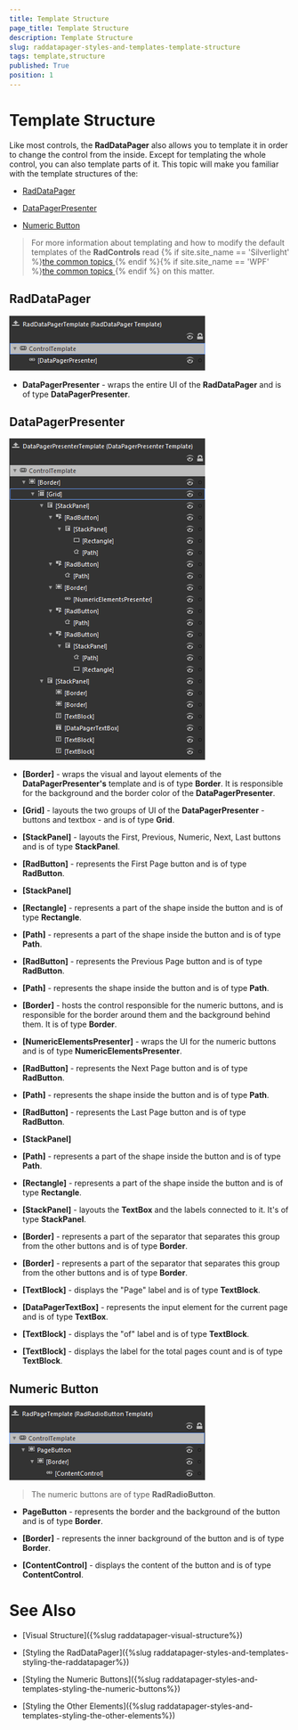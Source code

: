 ```yaml
---
title: Template Structure
page_title: Template Structure
description: Template Structure
slug: raddatapager-styles-and-templates-template-structure
tags: template,structure
published: True
position: 1
---
```


# Template Structure



Like most controls, the __RadDataPager__ also allows you to template it in order to change the control from the inside. Except for templating the whole control, you can also template parts of it. This topic will make you familiar with the template structures of the:

* [RadDataPager](#RadDataPager)

* [DataPagerPresenter](#DataPagerPresenter)

* [Numeric Button](#Numeric_Button)

>For more information about templating and how to modify the default templates of the __RadControls__ read {% if site.site_name == 'Silverlight' %}[the common topics ](http://www.telerik.com/help/silverlight/common-styling-appearance-edit-control-templates-blend.html){% endif %}{% if site.site_name == 'WPF' %}[the common topics ](http://www.telerik.com/help/wpf/common-styling-appearance-edit-control-templates-blend.html){% endif %} on this matter.

## RadDataPager

![](images/RadDataPager_Styles_and_Templates_01.png)

* __DataPagerPresenter__ - wraps the entire UI of the __RadDataPager__ and is of type __DataPagerPresenter__.

## DataPagerPresenter

![](images/RadDataPager_Styles_and_Templates_02.png)

* __[Border]__ - wraps the visual and layout elements of the __DataPagerPresenter's__ template and is of type __Border__. It is responsible for the background and the border color of the __DataPagerPresenter__.

* __[Grid]__ - layouts the two groups of UI of the __DataPagerPresenter__ - buttons and textbox - and is of type __Grid__.

* __[StackPanel]__ - layouts the First, Previous, Numeric, Next, Last buttons and is of type __StackPanel__.

* __[RadButton]__ - represents the First Page button and is of type __RadButton__.

* __[StackPanel]__

* __[Rectangle]__ - represents a part of the shape inside the button and is of type __Rectangle__.

* __[Path]__ - represents a part of the shape inside the button and is of type __Path__.

* __[RadButton]__ - represents the Previous Page button and is of type __RadButton__.

* __[Path]__ - represents the shape inside the button and is of type __Path__.

* __[Border]__ - hosts the control responsible for the numeric buttons, and is responsible for the border around them and the background behind them. It is of type __Border__.

* __[NumericElementsPresenter]__ - wraps the UI for the numeric buttons and is of type __NumericElementsPresenter__.

* __[RadButton]__ - represents the Next Page button and is of type __RadButton__.

* __[Path]__ - represents the shape inside the button and is of type __Path__.

* __[RadButton]__ - represents the Last Page button and is of type __RadButton__.

* __[StackPanel]__

* __[Path]__ - represents a part of the shape inside the button and is of type __Path__.

* __[Rectangle]__ - represents a part of the shape inside the button and is of type __Rectangle__.

* __[StackPanel]__ - layouts the __TextBox__ and the labels connected to it. It's of type __StackPanel__.

* __[Border]__ - represents a part of the separator that separates this group from the other buttons and is of type __Border__.

* __[Border]__ - represents a part of the separator that separates this group from the other buttons and is of type __Border__.

* __[TextBlock]__ - displays the "Page" label and is of type __TextBlock__.

* __[DataPagerTextBox]__ - represents the input element for the current page and is of type __TextBox__.

* __[TextBlock]__ - displays the "of" label and is of type __TextBlock__.

* __[TextBlock]__ - displays the label for the total pages count and is of type __TextBlock__.

## Numeric Button

![](images/RadDataPager_Styles_and_Templates_03.png)

>The numeric buttons are of type __RadRadioButton__.

* __PageButton__ - represents the border and the background of the button and is of type __Border__.

* __[Border]__ - represents the inner background of the button and is of type __Border__.

* __[ContentControl]__ - displays the content of the button and is of type __ContentControl__.

# See Also

 * [Visual Structure]({%slug raddatapager-visual-structure%})

 * [Styling the RadDataPager]({%slug raddatapager-styles-and-templates-styling-the-raddatapager%})

 * [Styling the Numeric Buttons]({%slug raddatapager-styles-and-templates-styling-the-numeric-buttons%})

 * [Styling the Other Elements]({%slug raddatapager-styles-and-templates-styling-the-other-elements%})

